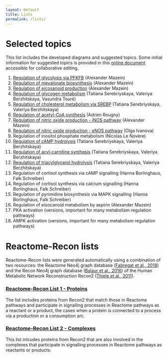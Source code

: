```yaml
---
layout: default
title: Lists
permalink: /lists/
---
```


# Selected topics

This list includes the developed diagrams and suggested topics. Some initial information for suggested topics is provided in this [online document](https://docs.google.com/document/d/1gk5YU7tp95t3LJwD252geeZupY-QJU6CikFAbsRQeRI/edit?usp=sharing) accessible for collaborative editing.

1. <a href="/glycolysis/">Regulation of glycolysis via PFKFB</a> (Alexander Mazein)
1. <a href="/mevalonate/">Regulation of mevalonate biosynthesis</a> (Alexander Mazein)
1. <a href="/eicosanoids/">Regulation of eicosanoid production</a> (Alexander Mazein)
1. <a href="/glycogen/">Regulation of glycogen metabolism</a> (Tatiana Serebriyskaya, Valeriya Berzhitskaya, Vasundra Touré)
1. <a href="/srebp/">Regulation of cholesterol metabolism via SREBP</a> (Tatiana Serebriyskaya, Valeriya Berzhitskaya)
1. <a href="/acly/">Regulation of acetyl-CoA synthesis</a> (Adrien Rougny)
1. <a href="/inos/">Regulation of nitric oxide production - iNOS pathway</a> (Alexander Mazein)
1. <a href="/enos/">Regulation of nitric oxide production - eNOS pathway</a> (Olga Ivanova)
1. Regulation of inositol phosphate metabolism (Nicolas Le Novère)
1. <a href="/camp/">Regulation of cAMP hydrolysis</a> (Tatiana Serebriyskaya, Valeriya Berzhitskaya)
1. <a href="/carnitine/">Regulation of acyl-carnitine synthesis</a> (Tatiana Serebriyskaya, Valeriya Berzhitskaya)
1. <a href="/tag/">Regulation of triacylglycerol hydrolysis</a> (Tatiana Serebriyskaya, Valeriya Berzhitskaya)
1. Regulation of cortisol synthesis via cAMP signalling (Hanna Borlinghaus, Falk Schreiber)
1. Regulation of cortisol synthesis via calcium signalling (Hanna Borlinghaus, Falk Schreiber)
1. Regulation of pyrimidine biosynthesis via MAPK signalling (Hanna Borlinghaus, Falk Schreiber)
1. Regulation of eisocanoid metabolism by aspirin (Alexander Mazein)
1. PKA activation (versions, important for many metabolism regulation pathways)
1. AMPK activation (versions, important for many metabolism regulation pathways)

# Reactome-Recon lists

Reactome-Recon lists were generated automatically using a combination of two resources: the Reactome Neo4j graph database ([Fabregat et al., 2018](https://doi.org/10.1371/journal.pcbi.1005968)) and the Recon Neo4j graph database ([Balaur et al., 2016](https://doi.org/10.1093/bioinformatics/btw731)) of the Human Metabolic Network Reconstruction Recon2 ([Thiele et al., 2011](https://doi.org/10.1038/nbt.2488)).

### <a href="/reactome-recon-proteins/">Reactome-Recon List 1 - Proteins</a>
  
The list includes proteins from Recon2 that match those in Reactome pathways and participate in signalling processes in Reactome pathways as a reactant or a product, the cases when a protein is connected to a process via a production or a consumption arc.

### <a href="/reactome-recon-complexes/">Reactome-Recon List 2 - Complexes</a>

This list inlcudes proteins from Recon2 that are also involved in the complexes that participate in signalling processes in Reactome pathways as reactants or products.
